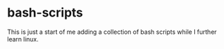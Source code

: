 # bash-scripts

This is just a start of me adding a collection of bash scripts while I further learn linux.
